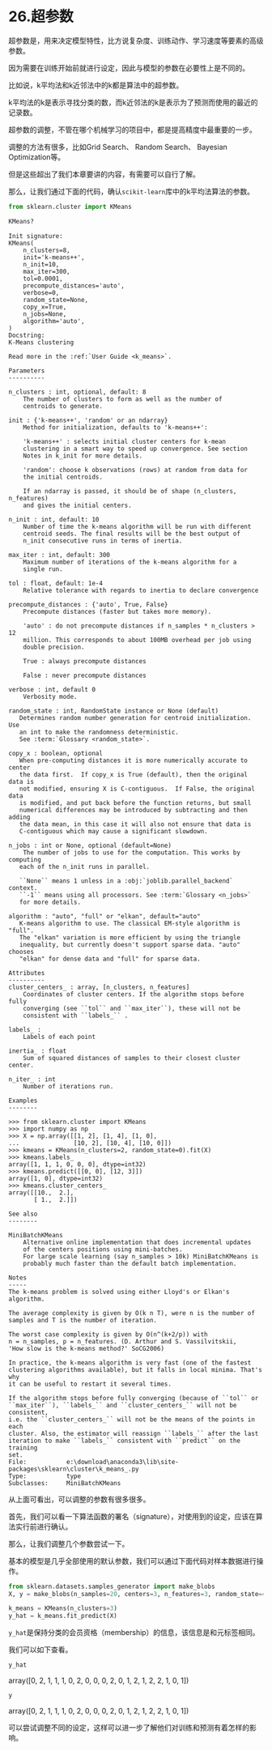



# 26.超参数

超参数是，用来决定模型特性，比方说复杂度、训练动作、学习速度等要素的高级参数。

因为需要在训练开始前就进行设定，因此与模型的参数在必要性上是不同的。

比如说，k平均法和k近邻法中的k都是算法中的超参数。

k平均法的k是表示寻找分类的数，而k近邻法的k是表示为了预测而使用的最近的记录数。

超参数的调整，不管在哪个机械学习的项目中，都是提高精度中最重要的一步。

调整的方法有很多，比如Grid Search、 Random Search、 Bayesian Optimization等。

但是这些超出了我们本章要讲的内容，有需要可以自行了解。

那么，让我们通过下面的代码，确认`scikit-learn`库中的k平均法算法的参数。

```python
from sklearn.cluster import KMeans

KMeans?
``` 
    Init signature:
    KMeans(
        n_clusters=8,
        init='k-means++',
        n_init=10,
        max_iter=300,
        tol=0.0001,
        precompute_distances='auto',
        verbose=0,
        random_state=None,
        copy_x=True,
        n_jobs=None,
        algorithm='auto',
    )
    Docstring:     
    K-Means clustering
    
    Read more in the :ref:`User Guide <k_means>`.
    
    Parameters
    ----------
     
    n_clusters : int, optional, default: 8
        The number of clusters to form as well as the number of
        centroids to generate.
    
    init : {'k-means++', 'random' or an ndarray}
        Method for initialization, defaults to 'k-means++':
    
        'k-means++' : selects initial cluster centers for k-mean
        clustering in a smart way to speed up convergence. See section
        Notes in k_init for more details.
    
        'random': choose k observations (rows) at random from data for
        the initial centroids.
    
        If an ndarray is passed, it should be of shape (n_clusters, n_features)
        and gives the initial centers.
    
    n_init : int, default: 10
        Number of time the k-means algorithm will be run with different
        centroid seeds. The final results will be the best output of
        n_init consecutive runs in terms of inertia.
    
    max_iter : int, default: 300
        Maximum number of iterations of the k-means algorithm for a
        single run.
    
    tol : float, default: 1e-4
        Relative tolerance with regards to inertia to declare convergence
    
    precompute_distances : {'auto', True, False}
        Precompute distances (faster but takes more memory).
    
        'auto' : do not precompute distances if n_samples * n_clusters > 12
        million. This corresponds to about 100MB overhead per job using
        double precision.
    
        True : always precompute distances
     
        False : never precompute distances
   
    verbose : int, default 0
        Verbosity mode.
    
    random_state : int, RandomState instance or None (default)
       Determines random number generation for centroid initialization. Use
       an int to make the randomness deterministic.
       See :term:`Glossary <random_state>`.
    
    copy_x : boolean, optional
       When pre-computing distances it is more numerically accurate to center
       the data first.  If copy_x is True (default), then the original data is
       not modified, ensuring X is C-contiguous.  If False, the original data
       is modified, and put back before the function returns, but small
       numerical differences may be introduced by subtracting and then adding
       the data mean, in this case it will also not ensure that data is
       C-contiguous which may cause a significant slowdown.
    
    n_jobs : int or None, optional (default=None)
        The number of jobs to use for the computation. This works by computing
       each of the n_init runs in parallel.
    
       ``None`` means 1 unless in a :obj:`joblib.parallel_backend` context.
       ``-1`` means using all processors. See :term:`Glossary <n_jobs>`
       for more details.
    
    algorithm : "auto", "full" or "elkan", default="auto"
       K-means algorithm to use. The classical EM-style algorithm is "full".
       The "elkan" variation is more efficient by using the triangle
       inequality, but currently doesn't support sparse data. "auto" chooses
       "elkan" for dense data and "full" for sparse data.
    
    Attributes
    ----------
    cluster_centers_ : array, [n_clusters, n_features]
        Coordinates of cluster centers. If the algorithm stops before fully
        converging (see ``tol`` and ``max_iter``), these will not be
        consistent with ``labels_`` .
    
    labels_ :
        Labels of each point
    
    inertia_ : float
        Sum of squared distances of samples to their closest cluster center.
    
    n_iter_ : int
        Number of iterations run.
    
    Examples
    --------
    
    >>> from sklearn.cluster import KMeans
    >>> import numpy as np
    >>> X = np.array([[1, 2], [1, 4], [1, 0],
    ...               [10, 2], [10, 4], [10, 0]])
    >>> kmeans = KMeans(n_clusters=2, random_state=0).fit(X)
    >>> kmeans.labels_
    array([1, 1, 1, 0, 0, 0], dtype=int32)
    >>> kmeans.predict([[0, 0], [12, 3]])
    array([1, 0], dtype=int32)
    >>> kmeans.cluster_centers_
    array([[10.,  2.],
           [ 1.,  2.]])
    
    See also
    --------
    
    MiniBatchKMeans
        Alternative online implementation that does incremental updates
        of the centers positions using mini-batches.
        For large scale learning (say n_samples > 10k) MiniBatchKMeans is
        probably much faster than the default batch implementation.
    
    Notes
    -----
    The k-means problem is solved using either Lloyd's or Elkan's algorithm.
    
    The average complexity is given by O(k n T), were n is the number of
    samples and T is the number of iteration.
    
    The worst case complexity is given by O(n^(k+2/p)) with
    n = n_samples, p = n_features. (D. Arthur and S. Vassilvitskii,
    'How slow is the k-means method?' SoCG2006)
    
    In practice, the k-means algorithm is very fast (one of the fastest
    clustering algorithms available), but it falls in local minima. That's why
    it can be useful to restart it several times.
    
    If the algorithm stops before fully converging (because of ``tol`` or
    ``max_iter``), ``labels_`` and ``cluster_centers_`` will not be consistent,
    i.e. the ``cluster_centers_`` will not be the means of the points in each
    cluster. Also, the estimator will reassign ``labels_`` after the last
    iteration to make ``labels_`` consistent with ``predict`` on the training
    set.
    File:           e:\download\anaconda3\lib\site-packages\sklearn\cluster\k_means_.py
    Type:           type
    Subclasses:     MiniBatchKMeans
    
从上面可看出，可以调整的参数有很多很多。

首先，我们可以看一下算法函数的署名（signature），对使用到的设定，应该在算法实行前进行确认。

那么，让我们调整几个参数尝试一下。

基本的模型是几乎全部使用的默认参数，我们可以通过下面代码对样本数据进行操作。

```python
from sklearn.datasets.samples_generator import make_blobs
X, y = make_blobs(n_samples=20, centers=3, n_features=3, random_state=42)

k_means = KMeans(n_clusters=3)
y_hat = k_means.fit_predict(X)
```

`y_hat`是保持分类的会员资格（membership）的信息，该信息是和元标签相同。

我们可以如下查看。

```python
y_hat
```
  array([0, 2, 1, 1, 1, 0, 2, 0, 0, 0, 2, 0, 1, 2, 1, 2, 2, 1, 0, 1])

```python
y
```
  array([0, 2, 1, 1, 1, 0, 2, 0, 0, 0, 2, 0, 1, 2, 1, 2, 2, 1, 0, 1])
  
可以尝试调整不同的设定，这样可以进一步了解他们对训练和预测有着怎样的影响。

